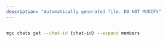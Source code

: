 ```yaml
---
description: "Automatically generated file. DO NOT MODIFY"
---
```


```bash

mgc chats get --chat-id {chat-id} --expand members

```